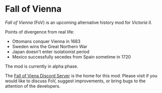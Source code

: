 # Fall of Vienna
*Fall of Vienna* (FoV) is an upcoming alternative history mod for *Victoria II*.

Points of divergence from real life:
- Ottomans conquer Vienna in 1683
- Sweden wins the Great Northern War
- Japan doesn't enter isolationist period
- Mexico successfully secedes from Spain sometime in 1720

The mod is currently in alpha phase.

The [Fall of Viena Discord Server](https://discord.gg/JP62ZaTKgM) is the home for this mod. Please visit if you would like to discuss FoV, suggest improvements, or bring bugs to the attention of the developers.

